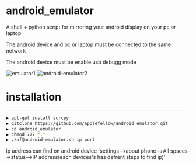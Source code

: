 # android_emulator
A shell + python script for mirroring your android display on your pc or laptop 

The android device and pc or laptop must be connected to the same network

The android device must be enable usb debugg mode

![emulator1](https://user-images.githubusercontent.com/53038964/96101526-2d9c6c80-0ef3-11eb-920f-b355f7686044.png)
![android-emulator2](https://user-images.githubusercontent.com/53038964/96100799-6425b780-0ef2-11eb-858d-5a0ce787f2f1.png)


# installation
---------------

```sh
▶ apt-get install scrcpy
▶ gitclone https://github.com/applefellow/android_emulator.git 
▶ cd android_emulator
▶ chmod 777 *.*
▶ ./af@android-emulator.sh ip port
```


ip address can find on android device 'settings-->about phone-->All spsecs-->status-->IP address(each devices's has defrent steps to find ip)' 
